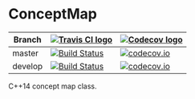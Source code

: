 # ConceptMap

Branch|[![Travis CI logo](TravisCI.png)](https://travis-ci.org)|[![Codecov logo](Codecov.png)](https://www.codecov.io)
---|---|---
master|[![Build Status](https://travis-ci.org/richelbilderbeek/ConceptMap.svg?branch=master)](https://travis-ci.org/richelbilderbeek/ConceptMap) | [![codecov.io](https://codecov.io/github/richelbilderbeek/ConceptMap/coverage.svg?branch=master)](https://codecov.io/github/richelbilderbeek/ConceptMap?branch=master)
develop|[![Build Status](https://travis-ci.org/richelbilderbeek/ConceptMap.svg?branch=develop)](https://travis-ci.org/richelbilderbeek/ConceptMap) | [![codecov.io](https://codecov.io/github/richelbilderbeek/ConceptMap/coverage.svg?branch=develop)](https://codecov.io/github/richelbilderbeek/ConceptMap?branch=develop)

C++14 concept map class.
